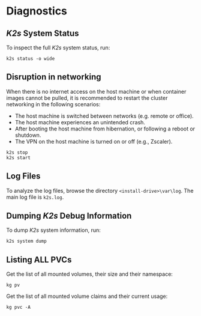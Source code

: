 <!--
SPDX-FileCopyrightText: © 2024 Siemens Healthineers AG
SPDX-License-Identifier: MIT
-->

# Diagnostics
## *K2s* System Status
To inspect the full *K2s* system status, run:
```console
k2s status -o wide
```

## Disruption in networking
When there is no internet access on the host machine or when container images cannot be pulled, it is recommended to restart the cluster networking in the following scenarios:

- The host machine is switched between networks (e.g. remote or office).
- The host machine experiences an unintended crash.
- After booting the host machine from hibernation, or following a reboot or shutdown.
- The VPN on the host machine is turned on or off (e.g., Zscaler).

```console
k2s stop
k2s start
```

## Log Files
To analyze the log files, browse the directory `<install-drive>\var\log`. The main log file is `k2s.log`.

## Dumping *K2s* Debug Information
To dump *K2s* system information, run:
```console
k2s system dump
```

## Listing ALL PVCs
Get the list of all mounted volumes, their size and their namespace:
```console
kg pv
```

Get the list of all mounted volume claims and their current usage:
```console
kg pvc -A
```
